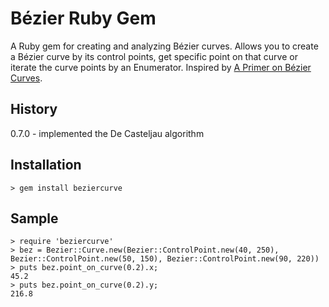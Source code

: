 **Bézier Ruby Gem**
==

A Ruby gem for creating and analyzing Bézier curves.
Allows you to create a Bézier curve by its control points, get specific point on that curve or iterate the curve points by an Enumerator. Inspired by [A Primer on Bézier Curves](http://pomax.github.io/bezierinfo/).

History
-------

0.7.0 - implemented the De Casteljau algorithm


Installation
------------

    > gem install beziercurve

Sample
------------------

    > require 'beziercurve'
    > bez = Bezier::Curve.new(Bezier::ControlPoint.new(40, 250), Bezier::ControlPoint.new(50, 150), Bezier::ControlPoint.new(90, 220))
    > puts bez.point_on_curve(0.2).x;
    45.2
    > puts bez.point_on_curve(0.2).y;
    216.8

